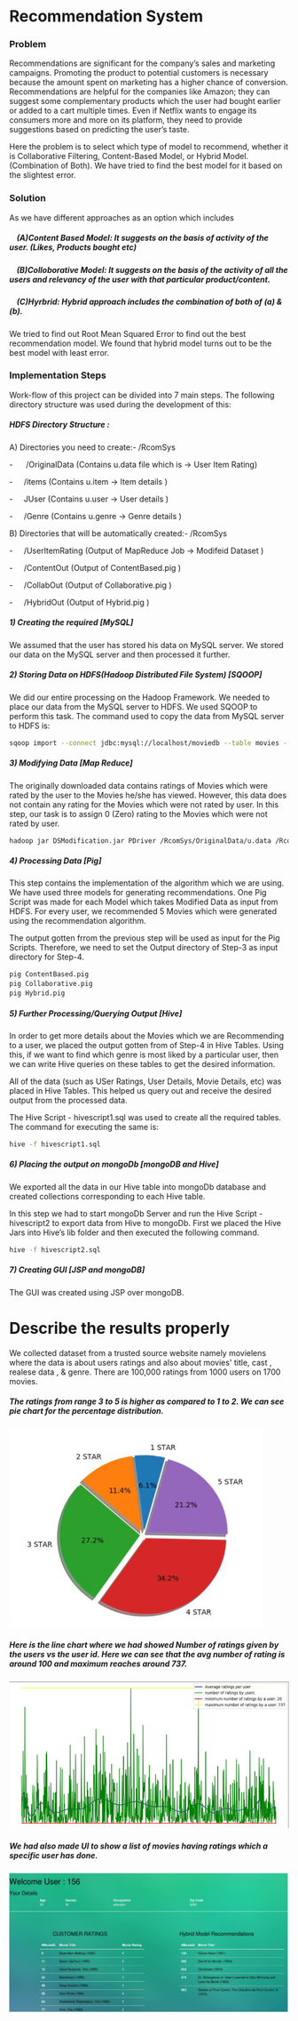 # Recommendation System
### Problem

Recommendations are significant for the company’s sales and marketing campaigns. Promoting the product to potential customers is necessary because the amount spent on marketing has a higher chance of conversion. Recommendations are helpful for the companies like Amazon; they can suggest some complementary products which the user had bought earlier or added to a cart multiple times. Even if Netflix wants to engage its consumers more and more on its platform, they need to provide suggestions based on predicting the user’s taste.

Here the problem is to select which type of model to recommend, whether it is Collaborative Filtering, Content-Based Model, or Hybrid Model. (Combination of Both). We have tried to find the best model for it based on the slightest error.


### Solution
As we have different approaches as an option which includes 
#####  &nbsp;&nbsp;&nbsp; (A)Content Based Model: It suggests on the basis of activity of the user. (Likes, Products bought etc)
#####  &nbsp;&nbsp;&nbsp; (B)Colloborative Model: It suggests on the basis of the activity of all the users and relevancy of the user with that particular product/content.
#####  &nbsp;&nbsp;&nbsp; (C)Hyrbrid: Hybrid approach includes the combination of both of (a) & (b). 

We tried to find out Root Mean Squared Error to find out the best recommendation model. We found that hybrid model turns out to be the best model with least error.

### Implementation Steps
Work-flow of this project can be divided into 7 main steps. The following directory structure was used during the development of this: 

##### HDFS Directory Structure :

A) Directories you need to create:-
/RcomSys

\- &nbsp;&nbsp;&nbsp;&nbsp; /OriginalData (Contains u.data file which is -> User Item Rating)

\- &nbsp;&nbsp;&nbsp; /items (Contains u.item -> Item details )

\- &nbsp;&nbsp;&nbsp; JUser (Contains u.user -> User details )

\- &nbsp;&nbsp;&nbsp; /Genre (Contains u.genre -> Genre details )

B) Directories that will be automatically created:-
/RcomSys

\- &nbsp;&nbsp;&nbsp; /UserltemRating (Output of MapReduce Job -> Modifeid Dataset )

\- &nbsp;&nbsp;&nbsp; /ContentOut (Output of ContentBased.pig )

\- &nbsp;&nbsp;&nbsp; /CollabOut (Output of Collaborative.pig )

\- &nbsp;&nbsp;&nbsp; /HybridOut (Output of Hybrid.pig )

##### 1) Creating the required [MySQL]
We assumed that the user has stored his data on MySQL server. We stored our data on the MySQL server and then processed it further. 

##### 2) Storing Data on HDFS(Hadoop Distributed File System) [SQOOP]
We did our entire processing on the Hadoop Framework. We needed to place our data from the MySQL server to HDFS. We used SQOOP to perform this task. The command used to copy the data from MySQL server to HDFS is:
```sh
sqoop import --connect jdbc:mysql://localhost/moviedb --table movies --m 1 --fields-terminated-by '\t' --target-dir /RcomSys/OriginalData;
```

##### 3) Modifying Data [Map Reduce]

The originally downloaded data contains ratings of Movies which were rated by the user to the Movies he/she has viewed. However, this data does not contain any rating for the Movies which were not rated by user. In this step, our task is to assign 0 (Zero) rating to the Movies which were not rated by user.

```sh
hadoop jar DSModification.jar PDriver /RcomSys/OriginalData/u.data /RcomSys/UserltemRating
```
##### 4) Processing Data [Pig]

This step contains the implementation of the algorithm which we are using. We have used three models for generating recommendations. One Pig Script was made for each Model which takes Modified Data as input from HDFS. For every user, we recommended 5 Movies which were generated using the recommendation algorithm.

The output gotten frrom the previous step will be used as input for the Pig Scripts. Therefore, we need to set the Output directory of Step-3 as input directory for Step-4.

```sh
pig ContentBased.pig
pig Collaborative.pig
pig Hybrid.pig
```

##### 5) Further Processing/Querying Output [Hive]

In order to get more details about the Movies which we are Recommending to a user, we placed the output gotten from of Step-4 in Hive Tables. Using this, if we want to find which genre is most liked by a particular user, then we can write Hive queries on these tables to get the desired information.

All of the data (such as USer Ratings, User Details, Movie Details, etc) was placed in Hive Tables. This helped us query out and receive the desired output from the processed data.

The Hive Script - hivescript1.sql was used to create all the required tables. The command for executing the same is:
```sh
hive -f hivescript1.sql
```
##### 6) Placing the output on mongoDb [mongoDB and Hive]
We exported all the data in our Hive table into mongoDb database and created collections corresponding to each Hive table.

In this step we had to start mongoDb Server and run the Hive Script - hivescript2 to export data from Hive to mongoDb. First we placed the Hive Jars into Hive’s lib folder and then executed the following command.
```sh
hive -f hivescript2.sql
```

##### 7) Creating GUI [JSP and mongoDB]

The GUI was created using JSP over mongoDB.




# Describe the results properly
We collected dataset from a trusted source website namely movielens where the data is about users ratings and also about movies' title, cast , realese data , & genre. There are 100,000 ratings from 1000 users on 1700 movies.


##### The ratings from range 3 to 5 is higher as compared to 1 to 2. We can see pie chart for the percentage distribution.
![alt text](https://github.com/Poojan987/RecommendationSystem/blob/main/img/pieChart.png?raw=true)


##### Here is the line chart where we had showed Number of ratings given by the users vs the user id. Here we can see that the avg number of rating is around 100 and maximum reaches around 737.
![alt text](https://github.com/Poojan987/RecommendationSystem/blob/main/img/lineChart.png?raw=true)

##### We had also made UI to show a list of movies having ratings which a specific user has done.
![alt text](https://github.com/Poojan987/RecommendationSystem/blob/main/img/ui.png?raw=true)
